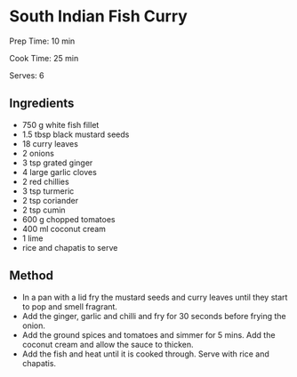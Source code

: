 # South Indian Fish Curry

Prep Time: 10 min

Cook Time: 25 min

Serves: 6

## Ingredients

- 750 g white fish fillet
- 1.5 tbsp black mustard seeds
- 18 curry leaves
- 2 onions
- 3 tsp grated ginger
- 4 large garlic cloves
- 2 red chillies
- 3 tsp turmeric
- 2 tsp coriander
- 2 tsp cumin
- 600 g chopped tomatoes
- 400 ml coconut cream
- 1 lime
- rice and chapatis to serve

## Method

- In a pan with a lid fry the mustard seeds and curry leaves until they start to pop and smell fragrant.
- Add the ginger, garlic and chilli and fry for 30 seconds before frying the onion.
- Add the ground spices and tomatoes  and simmer for 5 mins. Add the coconut cream and allow the sauce to thicken.
- Add the fish and heat until it is cooked through. Serve with rice and chapatis.
